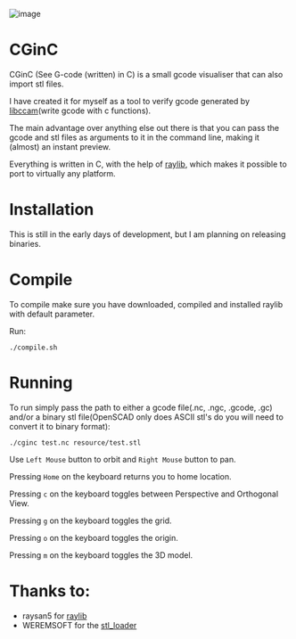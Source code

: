 ![image](https://user-images.githubusercontent.com/8824186/114960870-cb9bd000-9e5f-11eb-9a91-66c328208c13.png)

# CGinC
CGinC (See G-code (written) in C) is a small gcode visualiser that can also import stl files.

I have created it for myself as a tool to verify gcode generated by [libccam](https://github.com/BogdanTheGeek/libccam)(write gcode with c functions).

The main advantage over anything else out there is that you can pass the gcode and stl files as arguments to it in the command line, making it (almost) an instant preview.

Everything is written in C, with the help of [raylib](https://www.raylib.com/), which makes it possible to port to virtually any platform.

# Installation
This is still in the early days of development, but I am planning on releasing binaries.

# Compile
To compile make sure you have downloaded, compiled and installed raylib with default parameter.

Run:
```
./compile.sh
```

# Running
To run simply pass the path to either a gcode file(.nc, .ngc, .gcode, .gc) and/or a binary stl file(OpenSCAD only does ASCII stl's do you will need to convert it to binary format):
```
./cginc test.nc resource/test.stl
```
Use `Left Mouse` button to orbit and `Right Mouse` button to pan.

Pressing `Home` on the keyboard returns you to home location.

Pressing `c` on the keyboard toggles between Perspective and Orthogonal View.

Pressing `g` on the keyboard toggles the grid.

Pressing `o` on the keyboard toggles the origin.

Pressing `m` on the keyboard toggles the 3D model.


# Thanks to:
- raysan5 for [raylib](https://www.raylib.com/)
- WEREMSOFT for the [stl_loader](https://github.com/WEREMSOFT/stl-loader-for-raylib)
